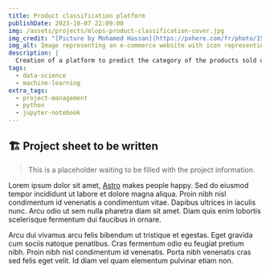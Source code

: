 ```yaml
---
title: Product classification platform
publishDate: 2023-10-07 22:09:00
img: /assets/projects/mlops-product-classification-cover.jpg
img_credit: "[Picture by Mohamed Hassan](https://pxhere.com/fr/photo/1571969)"
img_alt: Image representing an e-commerce website with icon representing shop items floating around.
description: |
  Creation of a platform to predict the category of the products sold on an e-commerce shop.
tags:
  - data-science
  - machine-learning
extra_tags:
  - project-management
  - python
  - jupyter-notebook
---
```


## 🏗️ Project sheet to be written

> This is a placeholder waiting to be filled with the project information.

Lorem ipsum dolor sit amet, <a href="https://astro.build/">Astro</a> makes people happy. Sed do eiusmod tempor incididunt ut labore et dolore magna aliqua. Proin nibh nisl condimentum id venenatis a condimentum vitae. Dapibus ultrices in iaculis nunc. Arcu odio ut sem nulla pharetra diam sit amet. Diam quis enim lobortis scelerisque fermentum dui faucibus in ornare.

Arcu dui vivamus arcu felis bibendum ut tristique et egestas. Eget gravida cum sociis natoque penatibus. Cras fermentum odio eu feugiat pretium nibh. Proin nibh nisl condimentum id venenatis. Porta nibh venenatis cras sed felis eget velit. Id diam vel quam elementum pulvinar etiam non.
